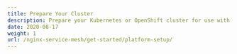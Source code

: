 ```yaml
---
title: Prepare Your Cluster
description: Prepare your Kubernetes or OpenShift cluster for use with NGINX Service Mesh.
date: 2020-08-17
weight: 1
url: /nginx-service-mesh/get-started/platform-setup/
---
```


